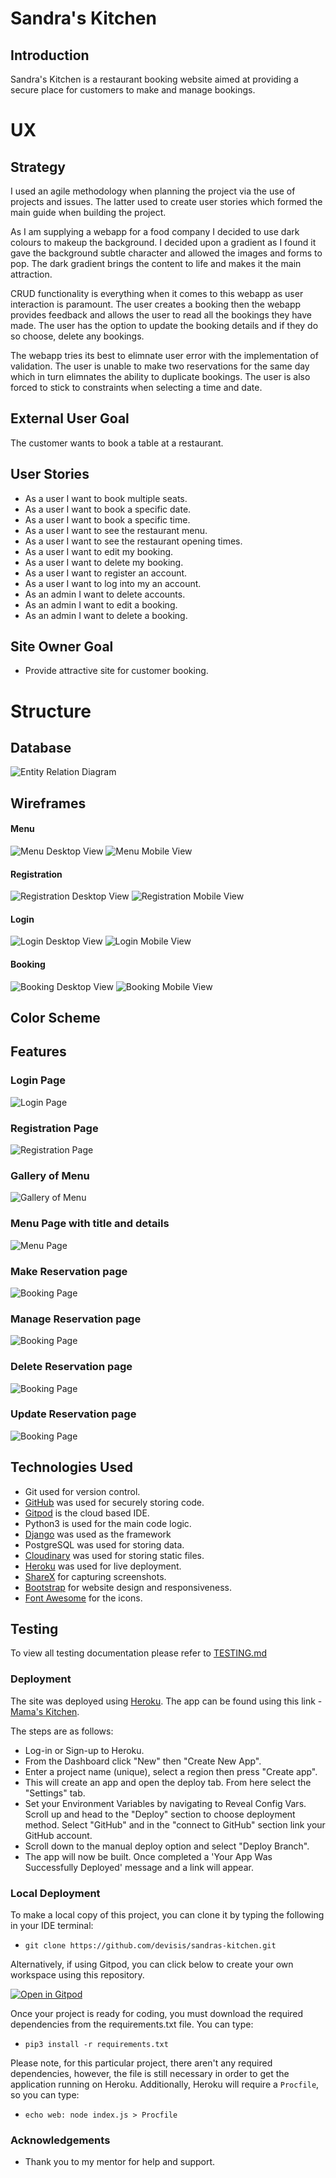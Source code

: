 # Sandra's Kitchen

## Introduction

Sandra's Kitchen is a restaurant booking website aimed at providing a secure place for customers to make and manage bookings.

# UX

## Strategy 

I used an agile methodology when planning the project via the use of projects and issues. The latter used to create user stories which formed the main guide when building the project.

As I am supplying a webapp for a food company I decided to use dark colours to makeup the background. I decided upon a gradient as I found it gave the background subtle character and allowed the images and forms to pop. The dark gradient brings the content to life and makes it the main attraction.

CRUD functionality is everything when it comes to this webapp as user interaction is paramount. The user creates a booking then the webapp provides feedback and allows the user to read all the bookings they have made. The user has the option to update the booking details and if they do so choose, delete any bookings.

The webapp tries its best to elimnate user error with the implementation of validation. The user is unable to make two reservations for the same day which in turn elimnates the ability to duplicate bookings. The user is also forced to stick to constraints when selecting a time and date. 

## External User Goal

The customer wants to book a table at a restaurant.

## User Stories

- As a user I want to book multiple seats.
- As a user I want to book a specific date.
- As a user I want to book a specific time.
- As a user I want to see the restaurant menu.
- As a user I want to see the restaurant opening times.
- As a user I want to edit my booking.
- As a user I want to delete my booking.
- As a user I want to register an account.
- As a user I want to log into my an account.
- As an admin I want to delete accounts.
- As an admin I want to edit a booking.
- As an admin I want to delete a booking.


## Site Owner Goal

- Provide attractive site for customer booking.


# Structure 

## Database 

![Entity Relation Diagram]()
## Wireframes 

#### Menu

![Menu Desktop View](documentation/wireframes/menu-desk.png)
![Menu Mobile View](documentation/wireframes/menu-mob.png)

#### Registration

![Registration Desktop View](documentation/wireframes/registration-desk.png)
![Registration Mobile View](documentation/wireframes/registration-mob.png)

#### Login

![Login Desktop View](documentation/wireframes/login-desk.png)
![Login Mobile View](documentation/wireframes/login-mob.png)

#### Booking

![Booking Desktop View](documentation/wireframes/reservation-desk.png)
![Booking Mobile View](documentation/wireframes/reservation-mob.png)

## Color Scheme


## Features

### Login Page
![Login Page](documentation/features/log_in.png)

### Registration Page
![Registration Page](documentation/features/registration_page.png)

### Gallery of Menu
![Gallery of Menu](documentation/features/home_page_gallery.png)

### Menu Page with title and details
![Menu Page](documentation/features/menu_page.png)

### Make Reservation page
![Booking Page](documentation/features/reservation_page.png)

### Manage Reservation page
![Booking Page](documentation/features/manage_reservations_user.png)

### Delete Reservation page
![Booking Page](documentation/features/delete_confirmation.png)

### Update Reservation page
![Booking Page](documentation/features/update_reservation.png)

## Technologies Used

- Git used for version control.
- [GitHub](https://github.com/) was used for securely storing code.
- [Gitpod](https://gitpod.io/) is the cloud based IDE.
- Python3 is used for the main code logic.
- [Django](https://www.djangoproject.com/) was used as the framework
- PostgreSQL was used for storing data.
- [Cloudinary](https://cloudinary.com/) was used for storing static files.
- [Heroku](https://heroku.com/) was used for live deployment.
- [ShareX](https://getsharex.com/) for capturing screenshots.
- [Bootstrap](https://getbootstrap.com/) for  website design and responsiveness.
- [Font Awesome](https://fontawesome.com/) for the icons.

## Testing

To view all testing documentation please refer to [TESTING.md](TESTING.md)

### Deployment

The site was deployed using [Heroku](https://heroku.com/). The app can be found using this link - [Mama's Kitchen](https://sandras-kitchen.herokuapp.com/).

The steps are as follows:

- Log-in or Sign-up to Heroku.
- From the Dashboard click "New" then "Create New App".
- Enter a project name (unique), select a region then press "Create app".
- This will create an app and open the deploy tab. From here select the "Settings" tab.
- Set your Environment Variables by navigating to Reveal Config Vars.
Scroll up and head to the "Deploy" section to choose deployment method. Select "GitHub" and in the "connect to GitHub" section link your GitHub account.
- Scroll down to the manual deploy option and select "Deploy Branch".
- The app will now be built. Once completed a 'Your App Was Successfully Deployed' message and a link will appear.

### Local Deployment

To make a local copy of this project, you can clone it by typing the following in your IDE terminal:

- `git clone https://github.com/devisis/sandras-kitchen.git`

Alternatively, if using Gitpod, you can click below to create your own workspace using this repository.

[![Open in Gitpod](https://gitpod.io/button/open-in-gitpod.svg)](https://gitpod.io/#https://github.com/devisis/sandras-kitchen)

Once your project is ready for coding, you must download the required dependencies from the requirements.txt file. You can type:

- `pip3 install -r requirements.txt`

Please note, for this particular project, there aren't any required dependencies, however, the file is still necessary in order to get the application running on Heroku.
Additionally, Heroku will require a `Procfile`, so you can type:

- `echo web: node index.js > Procfile`

### Acknowledgements

- Thank you to my mentor for help and support.
